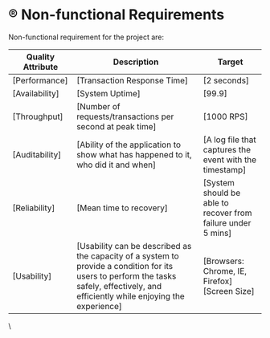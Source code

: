 # ® Non-functional Requirements

Non-functional requirement for the project are:

| Quality Attribute | Description                                                                                                                                                                            | Target                                                        |
| ----------------- | -------------------------------------------------------------------------------------------------------------------------------------------------------------------------------------- | ------------------------------------------------------------- |
| \[Performance]    | \[Transaction Response Time]                                                                                                                                                           | \[2 seconds]                                                  |
| \[Availability]   | \[System Uptime]                                                                                                                                                                       | \[99.9]                                                       |
| \[Throughput]     | \[Number of requests/transactions per second at peak time]                                                                                                                             | \[1000 RPS]                                                   |
| \[Auditability]   | \[Ability of the application to show what has happened to it, who did it and when]                                                                                                     | \[A log file that captures the event with the timestamp]      |
| \[Reliability]    | \[Mean time to recovery]                                                                                                                                                               | \[System should be able to recover from failure under 5 mins] |
| \[Usability]      | \[Usability can be described as the capacity of a system to provide a condition for its users to perform the tasks safely, effectively, and efficiently while enjoying the experience] | <p>[Browsers: Chrome, IE, Firefox]<br>[Screen Size]</p>       |

\
